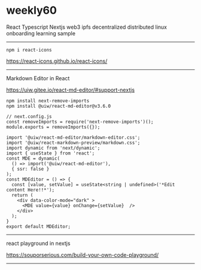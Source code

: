 # weekly60

React Typescript Nextjs web3 ipfs decentralized distributed linux onboarding learning sample

------

```
npm i react-icons
```

<https://react-icons.github.io/react-icons/>


------

Markdown Editor in React

<https://uiw.gitee.io/react-md-editor/#support-nextjs>

```
npm install next-remove-imports
npm install @uiw/react-md-editor@v3.6.0
```

```tsx
// next.config.js
const removeImports = require('next-remove-imports')();
module.exports = removeImports({});
```

```tsx
import '@uiw/react-md-editor/markdown-editor.css';
import '@uiw/react-markdown-preview/markdown.css';
import dynamic from 'next/dynamic';
import { useState } from 'react';
const MDE = dynamic(
  () => import('@uiw/react-md-editor'),
  { ssr: false }
);
const MDEditor = () => {
  const [value, setValue] = useState<string | undefined>('*Edit content Here!!*');
  return (
    <div data-color-mode="dark" >
      <MDE value={value} onChange={setValue}  />
    </div>
  );
}
export default MDEditor;
```

------

react playground in nextjs

<https://souporserious.com/build-your-own-code-playground/>

------
